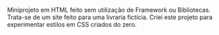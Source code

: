 Miniprojeto em HTML feito sem utilização de Framework ou Bibliotecas.  
Trata-se de um site feito para uma livraria fictícia. 
Criei este projeto para experimentar estilos em CSS criados do zero. 
